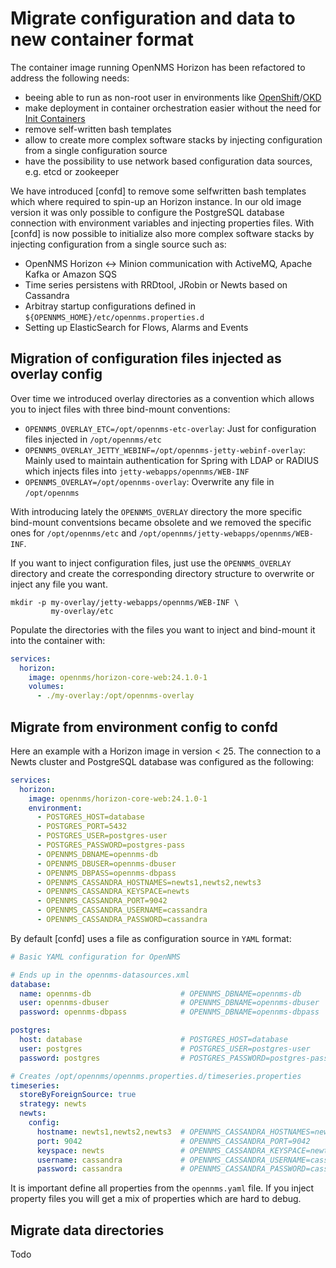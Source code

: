 # Migrate configuration and data to new container format

The container image running OpenNMS Horizon has been refactored to address the following needs:

* beeing able to run as non-root user in environments like [OpenShift]/[OKD]
* make deployment in container orchestration easier without the need for [Init Containers]
* remove self-written bash templates
* allow to create more complex software stacks by injecting configuration from a single configuration source
* have the possibility to use network based configuration data sources, e.g. etcd or zookeeper

We have introduced [confd] to remove some selfwritten bash templates which where required to spin-up an Horizon instance.
In our old image version it was only possible to configure the PostgreSQL database connection with environment variables and injecting properties files.
With [confd] is now possible to initialize also more complex software stacks by injecting configuration from a single source such as:

* OpenNMS Horizon <-> Minion communication with ActiveMQ, Apache Kafka or Amazon SQS
* Time series persistens with RRDtool, JRobin or Newts based on Cassandra
* Arbitray startup configurations defined in `${OPENNMS_HOME}/etc/opennms.properties.d`
* Setting up ElasticSearch for Flows, Alarms and Events

## Migration of configuration files injected as overlay config

Over time we introduced overlay directories as a convention which allows you to inject files with three bind-mount conventions:

* `OPENNMS_OVERLAY_ETC=/opt/opennms-etc-overlay`: Just for configuration files injected in `/opt/opennms/etc`
* `OPENNMS_OVERLAY_JETTY_WEBINF=/opt/opennms-jetty-webinf-overlay`: Mainly used to maintain authentication for Spring with LDAP or RADIUS which injects files into `jetty-webapps/opennms/WEB-INF`
* `OPENNMS_OVERLAY=/opt/opennms-overlay`: Overwrite any file in `/opt/opennms`

With introducing lately the `OPENNMS_OVERLAY` directory the more specific bind-mount conventsions became obsolete and we removed the specific ones for `/opt/opennms/etc` and `/opt/opennms/jetty-webapps/opennms/WEB-INF`.

If you want to inject configuration files, just use the `OPENNMS_OVERLAY` directory and create the corresponding directory structure to overwrite or inject any file you want.

```
mkdir -p my-overlay/jetty-webapps/opennms/WEB-INF \
         my-overlay/etc
```

Populate the directories with the files you want to inject and bind-mount it into the container with:

```yaml
services:
  horizon:
    image: opennms/horizon-core-web:24.1.0-1
    volumes:
      - ./my-overlay:/opt/opennms-overlay
```

## Migrate from environment config to confd

Here an example with a Horizon image in version < 25.
The connection to a Newts cluster and PostgreSQL database was configured as the following:

```yaml
services:
  horizon:
    image: opennms/horizon-core-web:24.1.0-1
    environment:
      - POSTGRES_HOST=database
      - POSTGRES_PORT=5432
      - POSTGRES_USER=postgres-user
      - POSTGRES_PASSWORD=postgres-pass
      - OPENNMS_DBNAME=opennms-db
      - OPENNMS_DBUSER=opennms-dbuser
      - OPENNMS_DBPASS=opennms-dbpass
      - OPENNMS_CASSANDRA_HOSTNAMES=newts1,newts2,newts3
      - OPENNMS_CASSANDRA_KEYSPACE=newts
      - OPENNMS_CASSANDRA_PORT=9042
      - OPENNMS_CASSANDRA_USERNAME=cassandra
      - OPENNMS_CASSANDRA_PASSWORD=cassandra
```

By default [confd] uses a file as configuration source in `YAML` format:

```yaml
# Basic YAML configuration for OpenNMS

# Ends up in the opennms-datasources.xml
database:
  name: opennms-db                    # OPENNMS_DBNAME=opennms-db
  user: opennms-dbuser                # OPENNMS_DBNAME=opennms-dbuser
  password: opennms-dbpass            # OPENNMS_DBNAME=opennms-dbpass

postgres:
  host: database                      # POSTGRES_HOST=database
  user: postgres                      # POSTGRES_USER=postgres-user
  password: postgres                  # POSTGRES_PASSWORD=postgres-pass

# Creates /opt/opennms/opennms.properties.d/timeseries.properties
timeseries:
  storeByForeignSource: true
  strategy: newts
  newts:
    config:
      hostname: newts1,newts2,newts3  # OPENNMS_CASSANDRA_HOSTNAMES=newts1,newts2,newts3
      port: 9042                      # OPENNMS_CASSANDRA_PORT=9042
      keyspace: newts                 # OPENNMS_CASSANDRA_KEYSPACE=newts
      username: cassandra             # OPENNMS_CASSANDRA_USERNAME=cassandra
      password: cassandra             # OPENNMS_CASSANDRA_PASSWORD=cassandra
```

It is important define all properties from the `opennms.yaml` file.
If you inject property files you will get a mix of properties which are hard to debug.

## Migrate data directories

Todo

[OKD]: https://www.okd.io/
[OpenShift]: https://www.openshift.com/
[Init Containers]: https://kubernetes.io/docs/concepts/workloads/pods/init-containers/
[confd.io]: http://confd.io